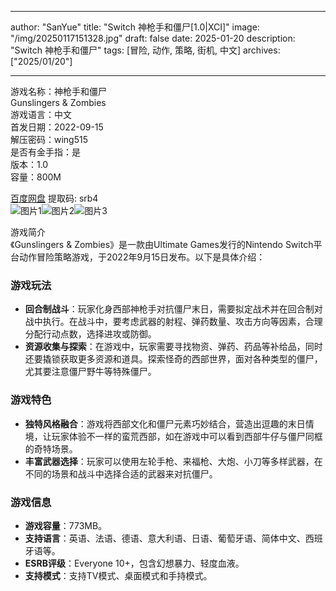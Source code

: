 
---
author: "SanYue"
title: "Switch 神枪手和僵尸[1.0|XCI]"
image: "/img/20250117151328.jpg"
draft: false
date: 2025-01-20
description: "Switch 神枪手和僵尸"
tags: [冒险, 动作, 策略, 街机, 中文]
archives: ["2025/01/20"]

---

游戏名称：神枪手和僵尸   
Gunslingers & Zombies    
游戏语言：中文  
首发日期：2022-09-15  
解压密码：wing515  
是否有金手指：是  
版本：1.0   
容量：800M

[百度网盘](https://pan.baidu.com/s/1TrYRsIQNDpzFtuAWvkqSIA) 提取码: srb4  
![图片1](/img/a53e90.jpg)![图片2](/img/bc9891.jpg)![图片3](/img/cf8cfe.jpg)  

游戏简介  
《Gunslingers & Zombies》是一款由Ultimate Games发行的Nintendo Switch平台动作冒险策略游戏，于2022年9月15日发布。以下是具体介绍：

### 游戏玩法
- **回合制战斗**：玩家化身西部神枪手对抗僵尸末日，需要拟定战术并在回合制对战中执行。在战斗中，要考虑武器的射程、弹药数量、攻击方向等因素，合理分配行动点数，选择进攻或防御。
- **资源收集与探索**：在游戏中，玩家需要寻找物资、弹药、药品等补给品，同时还要撬锁获取更多资源和道具。探索怪奇的西部世界，面对各种类型的僵尸，尤其要注意僵尸野牛等特殊僵尸。

### 游戏特色
- **独特风格融合**：游戏将西部文化和僵尸元素巧妙结合，营造出逗趣的末日情境，让玩家体验不一样的蛮荒西部，如在游戏中可以看到西部牛仔与僵尸同框的奇特场景。
- **丰富武器选择**：玩家可以使用左轮手枪、来福枪、大炮、小刀等多样武器，在不同的场景和战斗中选择合适的武器来对抗僵尸。

### 游戏信息
- **游戏容量**：773MB。
- **支持语言**：英语、法语、德语、意大利语、日语、葡萄牙语、简体中文、西班牙语等。
- **ESRB评级**：Everyone 10+，包含幻想暴力、轻度血液。
- **支持模式**：支持TV模式、桌面模式和手持模式。
